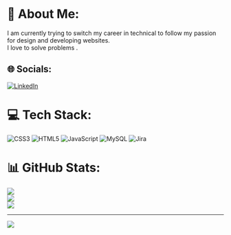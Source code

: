 # 💫 About Me:
I am currently trying to switch my career in technical to follow my passion  for design and developing  websites.<br>I love to solve problems .<br>


## 🌐 Socials:
[![LinkedIn](https://img.shields.io/badge/LinkedIn-%230077B5.svg?logo=linkedin&logoColor=white)](https://www.linkedin.com/in/aratrika22/) 

# 💻 Tech Stack:
![CSS3](https://img.shields.io/badge/css3-%231572B6.svg?style=for-the-badge&logo=css3&logoColor=white) ![HTML5](https://img.shields.io/badge/html5-%23E34F26.svg?style=for-the-badge&logo=html5&logoColor=white) ![JavaScript](https://img.shields.io/badge/javascript-%23323330.svg?style=for-the-badge&logo=javascript&logoColor=%23F7DF1E)  ![MySQL](https://img.shields.io/badge/mysql-%2300f.svg?style=for-the-badge&logo=mysql&logoColor=white) ![Jira](https://img.shields.io/badge/jira-%230A0FFF.svg?style=for-the-badge&logo=jira&logoColor=white) 

# 📊 GitHub Stats:
![](https://github-readme-stats.vercel.app/api?username=Aratrib&theme=highcontrast&hide_border=false&include_all_commits=true&count_private=true)<br/>
![](https://github-readme-streak-stats.herokuapp.com/?user=Aratrib&theme=highcontrast&hide_border=false)<br/>
![](https://github-readme-stats.vercel.app/api/top-langs/?username=Tiyasbiswas&theme=highcontrast&hide_border=false&include_all_commits=true&count_private=true&layout=compact)

---
[![](https://visitcount.itsvg.in/api?id=Aratrib&icon=0&color=0)](https://visitcount.itsvg.in)

<!-- Proudly created with GPRM ( https://gprm.itsvg.in ) -->
